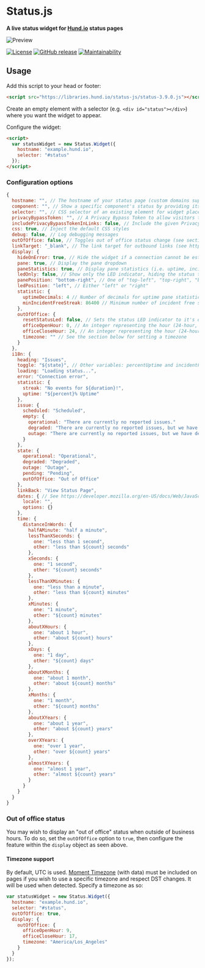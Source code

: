 # Status.js
**A live status widget for [Hund.io](https://hund.io/?ref=oss) status pages**

![Preview](https://libraries.hund.io/status-js/preview.png)

[![License](https://img.shields.io/github/license/hundio/status.js.svg?maxAge=2592000)](https://github.com/hundio/status.js/blob/master/LICENSE) [![GitHub release](https://img.shields.io/github/release/hundio/status.js.svg?maxAge=2592000)](https://github.com/hundio/status.js/releases) [![Maintainability](https://api.codeclimate.com/v1/badges/a16f7b24c756af9f1363/maintainability)](https://codeclimate.com/github/hundio/status.js/maintainability)


## Usage

Add this script to your head or footer:

```html
<script src="https://libraries.hund.io/status-js/status-3.9.0.js"></script>
```

Create an empty element with a selector (e.g. `<div id="status"></div>`) where you want the widget to appear.

Configure the widget:

```html
<script>
  var statusWidget = new Status.Widget({
    hostname: "example.hund.io",
    selector: "#status"
  });
</script>
```

### Configuration options

```javascript
{
  hostname: "", // The hostname of your status page (custom domains supported)
  component: "", // Show a specific component's status by providing its id
  selector: "", // CSS selector of an existing element for widget placement
  privacyBypassToken: "", // A Privacy Bypass Token to allow visitors to view this widget without additional authentication (requires the Privacy Control upgrade)
  includePrivacyBypassTokenInLinks: false, // Include the given Privacy Bypass Token in any widget links to the status page, so that visitors can view the status page itself through the widget without additional authentication
  css: true, // Inject the default CSS styles
  debug: false, // Log debugging messages
  outOfOffice: false, // Toggles out of office status change (see section below)
  linkTarget: "_blank", // The link target for outbound links (see https://developer.mozilla.org/en-US/docs/Web/HTML/Element/a#attr-target)
  display: {
    hideOnError: true, // Hide the widget if a connection cannot be established
    pane: true, // Display the pane dropdown
    paneStatistics: true, // Display pane statistics (i.e. uptime, incident-free streak)
    ledOnly: false, // Show only the LED indicator, hiding the status text
    panePosition: "bottom-right", // One of "top-left", "top-right", "bottom-left", "bottom-right"
    ledPosition: "left", // Either "left" or "right"
    statistic: {
      uptimeDecimals: 4 // Number of decimals for uptime pane statistic
      minIncidentFreeStreak: 86400 // Minimum number of incident free streak seconds required to display
    },
    outOfOffice: {
      resetStatusLed: false, // Sets the status LED indicator to it's default gray color
      officeOpenHour: 0, // An integer representing the hour (24-hour, UTC if no timezone)
      officeCloseHour: 24, // An integer representing the hour (24-hour, UTC if no timezone)
      timezone: "" // See the section below for setting a timezone
    }
  },
  i18n: {
    heading: "Issues",
    toggle: "${state}", // Other variables: percentUptime and incidentFreeStreak
    loading: "Loading status...",
    error: "Connection error",
    statistic: {
      streak: "No events for ${duration}!",
      uptime: "${percent}% Uptime"
    },
    issue: {
      scheduled: "Scheduled",
      empty: {
        operational: "There are currently no reported issues."
        degraded: "There are currently no reported issues, but we have detected that at least one component is degraded."
        outage: "There are currently no reported issues, but we have detected outages on at least one component."
      }
    },
    state: {
      operational: "Operational",
      degraded: "Degraded",
      outage: "Outage",
      pending: "Pending",
      outOfOffice: "Out of Office"
    },
    linkBack: "View Status Page",
    dates: { // See https://developer.mozilla.org/en-US/docs/Web/JavaScript/Reference/Global_Objects/Date/toLocaleString#Parameters
      locale: "",
      options: {}
    },
    time: {
      distanceInWords: {
        halfAMinute: "half a minute",
        lessThanXSeconds: {
          one: "less than 1 second",
          other: "less than ${count} seconds"
        },
        xSeconds: {
          one: "1 second",
          other: "${count} seconds"
        },
        lessThanXMinutes: {
          one: "less than a minute",
          other: "less than ${count} minutes"
        },
        xMinutes: {
          one: "1 minute",
          other: "${count} minutes"
        },
        aboutXHours: {
          one: "about 1 hour",
          other: "about ${count} hours"
        },
        xDays: {
          one: "1 day",
          other: "${count} days"
        },
        aboutXMonths: {
          one: "about 1 month",
          other: "about ${count} months"
        },
        xMonths: {
          one: "1 month",
          other: "${count} months"
        },
        aboutXYears: {
          one: "about 1 year",
          other: "about ${count} years"
        },
        overXYears: {
          one: "over 1 year",
          other: "over ${count} years"
        },
        almostXYears: {
          one: "almost 1 year",
          other: "almost ${count} years"
        }
      }
    }
  }
}
```

### Out of office status

You may wish to display an "out of office" status when outside of business hours. To do so, set the `outOfOffice` option to `true`, then configure the feature within the `display` object as seen above.

#### Timezone support

By default, UTC is used. [Moment Timezone](https://momentjs.com/timezone/) (with data) must be included on pages if you wish to use a specific timezone and respect DST changes. It will be used when detected. Specify a timezone as so:

```javascript
var statusWidget = new Status.Widget({
  hostname: "example.hund.io",
  selector: "#status",
  outOfOffice: true,
  display: {
    outOfOffice: {
      officeOpenHour: 9,
      officeCloseHour: 17,
      timezone: "America/Los_Angeles"
    }
  }
});
```
